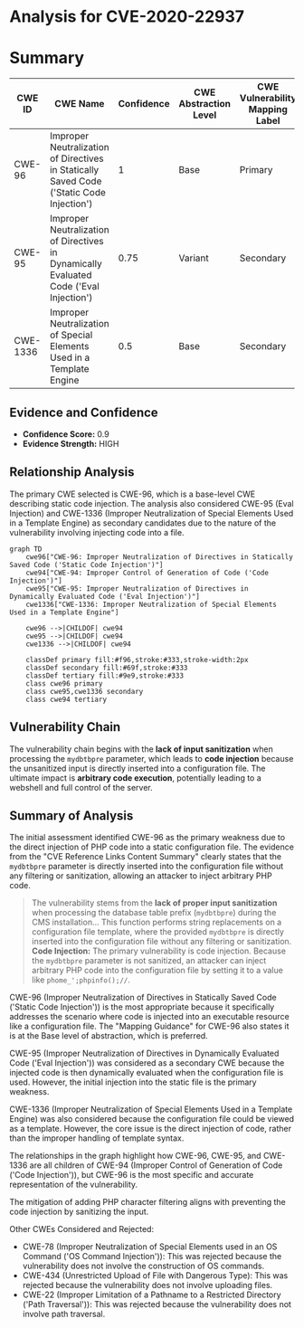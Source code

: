 # Analysis for CVE-2020-22937

# Summary
| CWE ID | CWE Name | Confidence | CWE Abstraction Level | CWE Vulnerability Mapping Label | CWE-Vulnerability Mapping Notes |
|---|---|---|---|---|---|
| CWE-96 | Improper Neutralization of Directives in Statically Saved Code ('Static Code Injection') | 1 | Base | Primary | Allowed |
| CWE-95 | Improper Neutralization of Directives in Dynamically Evaluated Code ('Eval Injection') | 0.75 | Variant | Secondary | Allowed |
| CWE-1336 | Improper Neutralization of Special Elements Used in a Template Engine | 0.5 | Base | Secondary | Allowed |

## Evidence and Confidence

*   **Confidence Score:** 0.9
*   **Evidence Strength:** HIGH

## Relationship Analysis
The primary CWE selected is CWE-96, which is a base-level CWE describing static code injection. The analysis also considered CWE-95 (Eval Injection) and CWE-1336 (Improper Neutralization of Special Elements Used in a Template Engine) as secondary candidates due to the nature of the vulnerability involving injecting code into a file.

```mermaid
graph TD
    cwe96["CWE-96: Improper Neutralization of Directives in Statically Saved Code ('Static Code Injection')"]
    cwe94["CWE-94: Improper Control of Generation of Code ('Code Injection')"]
    cwe95["CWE-95: Improper Neutralization of Directives in Dynamically Evaluated Code ('Eval Injection')"]
    cwe1336["CWE-1336: Improper Neutralization of Special Elements Used in a Template Engine"]
    
    cwe96 -->|CHILDOF| cwe94
    cwe95 -->|CHILDOF| cwe94
    cwe1336 -->|CHILDOF| cwe94

    classDef primary fill:#f96,stroke:#333,stroke-width:2px
    classDef secondary fill:#69f,stroke:#333
    classDef tertiary fill:#9e9,stroke:#333
    class cwe96 primary
    class cwe95,cwe1336 secondary
    class cwe94 tertiary
```

## Vulnerability Chain
The vulnerability chain begins with the **lack of input sanitization** when processing the `mydbtbpre` parameter, which leads to **code injection** because the unsanitized input is directly inserted into a configuration file. The ultimate impact is **arbitrary code execution**, potentially leading to a webshell and full control of the server.

## Summary of Analysis
The initial assessment identified CWE-96 as the primary weakness due to the direct injection of PHP code into a static configuration file. The evidence from the "CVE Reference Links Content Summary" clearly states that the `mydbtbpre` parameter is directly inserted into the configuration file without any filtering or sanitization, allowing an attacker to inject arbitrary PHP code.

> The vulnerability stems from the **lack of proper input sanitization** when processing the database table prefix (`mydbtbpre`) during the CMS installation... This function performs string replacements on a configuration file template, where the provided `mydbtbpre` is directly inserted into the configuration file without any filtering or sanitization.
> **Code Injection:** The primary vulnerability is code injection. Because the `mydbtbpre` parameter is not sanitized, an attacker can inject arbitrary PHP code into the configuration file by setting it to a value like `phome_';phpinfo();//`.

CWE-96 (Improper Neutralization of Directives in Statically Saved Code ('Static Code Injection')) is the most appropriate because it specifically addresses the scenario where code is injected into an executable resource like a configuration file. The "Mapping Guidance" for CWE-96 also states it is at the Base level of abstraction, which is preferred.

CWE-95 (Improper Neutralization of Directives in Dynamically Evaluated Code ('Eval Injection')) was considered as a secondary CWE because the injected code is then dynamically evaluated when the configuration file is used. However, the initial injection into the static file is the primary weakness.

CWE-1336 (Improper Neutralization of Special Elements Used in a Template Engine) was also considered because the configuration file could be viewed as a template. However, the core issue is the direct injection of code, rather than the improper handling of template syntax.

The relationships in the graph highlight how CWE-96, CWE-95, and CWE-1336 are all children of CWE-94 (Improper Control of Generation of Code ('Code Injection')), but CWE-96 is the most specific and accurate representation of the vulnerability.

The mitigation of adding PHP character filtering aligns with preventing the code injection by sanitizing the input.

Other CWEs Considered and Rejected:

*   CWE-78 (Improper Neutralization of Special Elements used in an OS Command ('OS Command Injection')): This was rejected because the vulnerability does not involve the construction of OS commands.
*   CWE-434 (Unrestricted Upload of File with Dangerous Type): This was rejected because the vulnerability does not involve uploading files.
*   CWE-22 (Improper Limitation of a Pathname to a Restricted Directory ('Path Traversal')): This was rejected because the vulnerability does not involve path traversal.